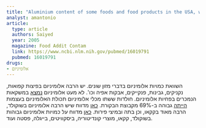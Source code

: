 ```yaml
---
title: "Aluminium content of some foods and food products in the USA, with aluminium food additives"
analyst: amantonio
article:
  type: article
  authors: Saiyed
  year: 2005
  magazine: Food Addit Contam
  link: https://www.ncbi.nlm.nih.gov/pubmed/16019791
  pubmed: 16019791
drugs:
- אלומיניום
---
```


השוואת כמויות אלומיניום בדברי מזון שונים. יש הרבה אלומיניום בפיצות קפואות, נקניקים, גבינות, פנקייקים, אבקות אפיה וכו'.
לא מעט אלומיניום [נמצא](https://www.ncbi.nlm.nih.gov/pubmed/1625612) במשקאות הנמכרים בפחיות אלומיניום. חולדות ששתו מכלי אלומיניום תכולת האלומיניום בעצמות [הייתה](https://www.ncbi.nlm.nih.gov/pubmed/8118174) גבוהה ב-69% מקבוצת הבקורת.
[כאן](https://www.ncbi.nlm.nih.gov/pubmed/11552746) מדווח שיש הרבה אלומיניום בשוקולד, הרבה מאוד בקקאו, וכן בתה ובמיצי פירות.
[כאן](https://enveurope.springeropen.com/articles/10.1186/2190-4715-23-37) מדווח על כמויות אלומיניום גבוהות בשוקולד, קקאו, מוצרי קונדיטוריה, ביסקוויטים, בייגלה, פסטה ועוד.
